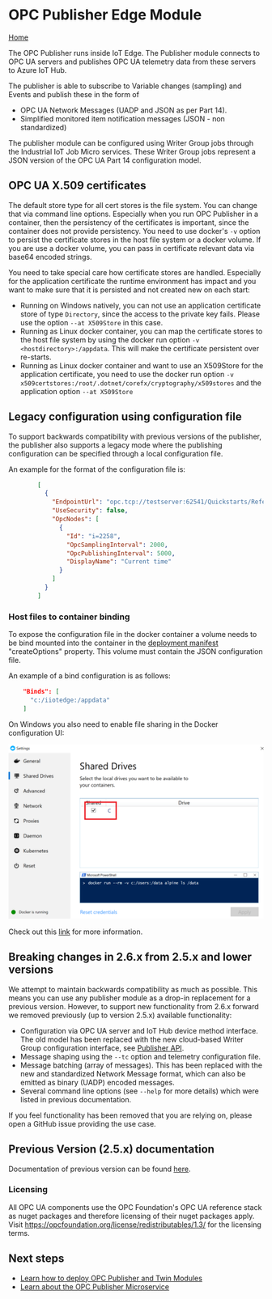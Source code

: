 # OPC Publisher Edge Module

[Home](readme.md)

The OPC Publisher runs inside IoT Edge.  The Publisher module connects to OPC UA servers and publishes OPC UA telemetry data from these servers to Azure IoT Hub.  

The publisher is able to subscribe to Variable changes (sampling) and Events and publish these in the form of

* OPC UA Network Messages (UADP and JSON as per Part 14).
* Simplified monitored item notification messages (JSON - non standardized)

The publisher module can be configured using Writer Group jobs through the Industrial IoT Job Micro services.   These Writer Group jobs represent a JSON version of the OPC UA Part 14 configuration model.

## OPC UA X.509 certificates

The default store type for all cert stores is the file system. You can change that via command line options. Especially when you run OPC Publisher in a container, then the persistency of the certificates is important, since the container does not provide persistency. You need to use docker's `-v` option to persist the certificate stores in the host file system or a docker volume. If you are use a docker volume, you can pass in certificate relevant data via base64 encoded strings.

You need to take special care how certificate stores are handled. Especially for the application certificate the runtime environment has impact and you want to make sure that it is persisted and not created new on each start:

* Running on Windows natively, you can not use an application certificate store of type `Directory`, since the access to the private key fails. Please use the option `--at X509Store` in this case.
* Running as Linux docker container, you can map the certificate stores to the host file system by using the docker run option `-v <hostdirectory>:/appdata`. This will make the certificate persistent over re-starts.
* Running as Linux docker container and want to use an X509Store for the application certificate, you need to use the docker run option `-v x509certstores:/root/.dotnet/corefx/cryptography/x509stores` and the application option `--at X509Store`

## Legacy configuration using configuration file

To support backwards compatibility with previous versions of the publisher, the publisher also supports a legacy mode where the publishing configuration can be specified through a local configuration file.

An example for the format of the configuration file is:

```json
        [
          {
            "EndpointUrl": "opc.tcp://testserver:62541/Quickstarts/ReferenceServer",
            "UseSecurity": false,
            "OpcNodes": [
              {
                "Id": "i=2258",
                "OpcSamplingInterval": 2000,
                "OpcPublishingInterval": 5000,
                "DisplayName": "Current time"
              }
            ]
          }
        ]
```

### Host files to container binding

To expose the configuration file in the docker container a volume needs to be bind mounted into the container in the [deployment manifest](../deploy/deployment-manifest.md) "createOptions" property.  This volume must contain the JSON configuration file.

An example of a bind configuration is as follows:

```json
    "Binds": [
      "c:/iiotedge:/appdata"
    ]
```

On Windows you also need to enable file sharing in the Docker configuration UI:

![docker-config](../media/publisher-win-docker1.png)

Check out this [link](https://github.com/Azure/iotedge/issues/1745) for more information.

## Breaking changes in 2.6.x from 2.5.x and lower versions

We attempt to maintain backwards compatibility as much as possible.  This means you can use any publisher module as a drop-in replacement for a previous version. However, to support new functionality from 2.6.x forward we removed previously (up to version 2.5.x) available functionality:

* Configuration via OPC UA server and IoT Hub device method interface. The old model has been replaced with the new cloud-based Writer Group configuration interface, see [Publisher API](../api/publisher/readme.md).
* Message shaping using the `--tc` option and telemetry configuration file.
* Message batching (array of messages).  This has been replaced with the new and standardized Network Message format, which can also be emitted as binary (UADP) encoded messages.
* Several command line options (see `--help` for more details) which were listed in previous documentation.

If you feel functionality has been removed that you are relying on, please open a GitHub issue providing the use case.

## Previous Version (2.5.x) documentation

Documentation of previous version can be found [here](publisherlegacy.md).

### Licensing

All OPC UA components use the OPC Foundation's OPC UA reference stack as nuget packages and therefore licensing of their nuget packages apply. Visit https://opcfoundation.org/license/redistributables/1.3/ for the licensing terms.

## Next steps

* [Learn how to deploy OPC Publisher and Twin Modules](../deploy/howto-install-iot-edge.md)
* [Learn about the OPC Publisher Microservice](../services/publisher.md)
